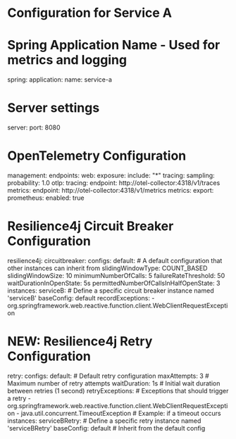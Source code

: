 # Configuration for Service A

# Spring Application Name - Used for metrics and logging
spring:
  application:
    name: service-a

# Server settings
server:
  port: 8080

# OpenTelemetry Configuration
management:
  endpoints:
    web:
      exposure:
        include: "*"
  tracing:
    sampling:
      probability: 1.0
  otlp:
    tracing:
      endpoint: http://otel-collector:4318/v1/traces
    metrics:
      endpoint: http://otel-collector:4318/v1/metrics
  metrics:
    export:
      prometheus:
        enabled: true

# Resilience4j Circuit Breaker Configuration
resilience4j:
  circuitbreaker:
    configs:
      default: # A default configuration that other instances can inherit from
        slidingWindowType: COUNT_BASED
        slidingWindowSize: 10
        minimumNumberOfCalls: 5
        failureRateThreshold: 50
        waitDurationInOpenState: 5s
        permittedNumberOfCallsInHalfOpenState: 3
    instances:
      serviceB: # Define a specific circuit breaker instance named 'serviceB'
        baseConfig: default
        recordExceptions:
          - org.springframework.web.reactive.function.client.WebClientRequestException

  # NEW: Resilience4j Retry Configuration
  retry:
    configs:
      default: # Default retry configuration
        maxAttempts: 3 # Maximum number of retry attempts
        waitDuration: 1s # Initial wait duration between retries (1 second)
        retryExceptions: # Exceptions that should trigger a retry
          - org.springframework.web.reactive.function.client.WebClientRequestException
          - java.util.concurrent.TimeoutException # Example: if a timeout occurs
    instances:
      serviceBRetry: # Define a specific retry instance named 'serviceBRetry'
        baseConfig: default # Inherit from the default config
